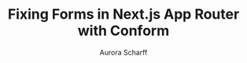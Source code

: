 ---
author: Aurora Scharff
pubDatetime: 2024-11-06T15:22:00Z
title: Fixing Forms in Next.js App Router with Conform
slug: fixing-forms-in-nextjs-app-router-with-conform
featured: false
draft: true
tags:
  - React Server Components
  - Next.js
  - App Router
  - Forms
  - React Hook Form
  - useActionState
  - Conform
  - Prisma
  - Server Functions
description: 
---